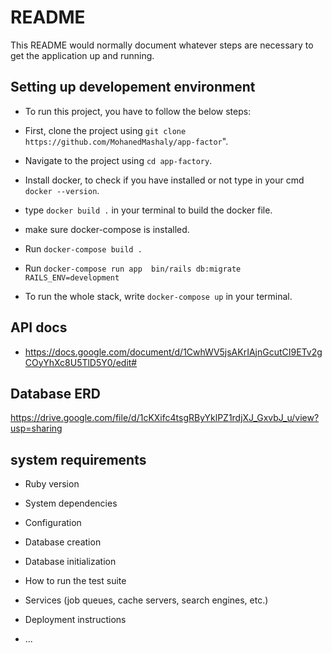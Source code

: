 # README

This README would normally document whatever steps are necessary to get the
application up and running.
## Setting up developement environment
* To run this project, you have to follow the below steps:

* First, clone the project using `git clone https://github.com/MohanedMashaly/app-factor`".
* Navigate to the project using `cd app-factory`.
* Install docker, to check if you have installed or not type in your cmd `docker --version`.
* type `docker build .` in your terminal to build the docker file.
* make sure docker-compose is installed.
* Run `docker-compose build .`
* Run `docker-compose run app  bin/rails db:migrate RAILS_ENV=development`
* To run the whole stack, write `docker-compose up` in your terminal.

## API docs
* https://docs.google.com/document/d/1CwhWV5jsAKrIAjnGcutCI9ETv2gCOyYhXc8U5TlD5Y0/edit# 

## Database ERD
https://drive.google.com/file/d/1cKXifc4tsgRByYklPZ1rdjXJ_GxvbJ_u/view?usp=sharing

## system requirements
* Ruby version

* System dependencies

* Configuration

* Database creation

* Database initialization

* How to run the test suite

* Services (job queues, cache servers, search engines, etc.)

* Deployment instructions

* ...
